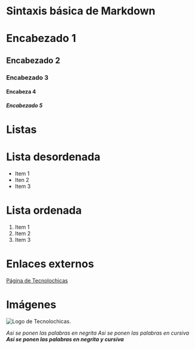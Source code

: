 # Sintaxis básica de Markdown
# Encabezado 1
## Encabezado 2
### Encabezado 3
#### Encabeza 4
##### Encabezado 5
# Listas
# Lista desordenada
- Item 1
- Iten 2
- Item 3
# Lista ordenada
1. Item 1
2. Item 2
3. Item 3
# Enlaces externos
[Página de Tecnolochicas](https://tecnolochicas.mx/)
# Imágenes
![Logo de Tecnolochicas](https://tecnolochicas.mx/public/images/tecnolochicas-logo.png).

<section class="main-buttons">

*Asi se ponen las palabras en negrita*
_Asi se ponen las palabras en cursiva_
**_Asi se ponen las palabras en negrita y cursiva_**
